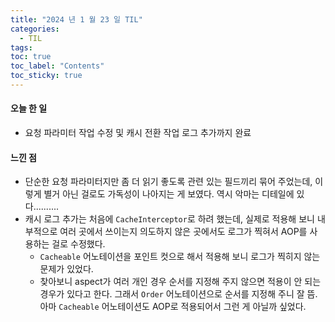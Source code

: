 ```yaml
---
title: "2024 년 1 월 23 일 TIL"
categories:
  - TIL
tags:
toc: true
toc_label: "Contents"
toc_sticky: true
---
```


#### 오늘 한 일

* 요청 파라미터 작업 수정 및 캐시 전환 작업 로그 추가까지 완료



#### 느낀 점

* 단순한 요청 파라미터지만 좀 더 읽기 좋도록 관련 있는 필드끼리 묶어 주었는데, 이렇게 별거 아닌 걸로도 가독성이 나아지는 게 보였다. 역시 악마는 디테일에 있다..........
* 캐시 로그 추가는 처음에 `CacheInterceptor`로 하려 했는데, 실제로 적용해 보니 내부적으로 여러 곳에서 쓰이는지 의도하지 않은 곳에서도 로그가 찍혀서 AOP를 사용하는 걸로 수정했다.
  * `Cacheable` 어노테이션을 포인트 컷으로 해서 적용해 보니 로그가 찍히지 않는 문제가 있었다.
  * 찾아보니 aspect가 여러 개인 경우 순서를 지정해 주지 않으면 적용이 안 되는 경우가 있다고 한다. 그래서 `Order` 어노테이션으로 순서를 지정해 주니 잘 뜸. 아마 `Cacheable` 어노테이션도 AOP로 적용되어서 그런 게 아닐까 싶었다.